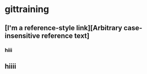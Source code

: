# gittraining
## [I'm a reference-style link][Arbitrary case-insensitive reference text]
### hiii
## hiiii
